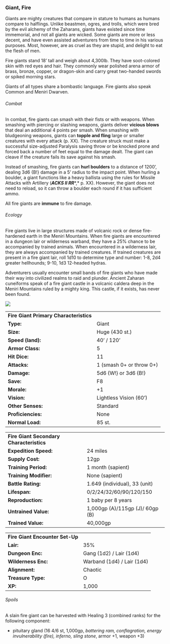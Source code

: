 ### Giant, Fire

Giants are mighty creatures that compare in stature to humans as humans compare to halflings. Unlike beastmen, ogres, and trolls, which were bred by the evil alchemy of the Zaharans, giants have existed since time immemorial, and not all giants are wicked. Some giants are more or less decent, and have even assisted adventurers from time to time in his various purposes. Most, however, are as cruel as they are stupid, and delight to eat the flesh of men.

Fire giants stand 18’ tall and weigh about 4,300lb. They have soot-colored skin with red eyes and hair. They commonly wear polished arena armor of brass, bronze, copper, or dragon-skin and carry great two-handed swords or spiked morning stars.

Giants of all types share a bombastic language. Fire giants also speak Common and Meniri Dwarven.

###### Combat

In combat, fire giants can smash with their fists or with weapons. When smashing with piercing or slashing weapons, giants deliver **vicious blows** that deal an additional 4 points per smash. When smashing with bludgeoning weapons, giants can **topple and fling** large or smaller creatures with every attack (p. XX). The creature struck must make a successful size-adjusted Paralysis saving throw or be knocked prone and forced back a number of feet equal to the damage dealt. The giant can cleave if the creature fails its save against his smash.

Instead of smashing, fire giants can **hurl boulders** to a distance of 1200’, dealing 3d6 {B!} damage in a 5’ radius to the impact point. When hurling a boulder, a giant functions like a heavy ballista using the rules for Missile Attacks with Artillery (***ACKS II RR****,* p. XX). However, the giant does not need to reload, so it can throw a boulder each round if it has sufficient ammo.

All fire giants are **immune** to fire damage.

###### Ecology

Fire giants live in large structures made of volcanic rock or dense fire-hardened earth in the Meniri Mountains. When fire giants are encountered in a dungeon lair or wilderness warband, they have a 25% chance to be accompanied by trained animals. When encountered in a wilderness lair, they are always accompanied by trained creatures. If trained creatures are present in a fire giant lair, roll 1d10 to determine type and number: 1-8, 2d4 greater hellhounds; 9-10, 1d3 12-headed hydras.

Adventurers usually encounter small bands of fire giants who have made their way into civilized realms to raid and plunder. Ancient Zaharan cuneiforms speak of a fire giant castle in a volcanic caldera deep in the Meniri Mountains ruled by a mighty king. This castle, if it exists, has never been found.

![](data:image/png;base64...)

|  |  |
| --- | --- |
| **Fire Giant Primary Characteristics** | |
| **Type:** | Giant |
| **Size:** | Huge (430 st.) |
| **Speed (land):** | 40’ / 120’ |
| **Armor Class:** | 5 |
| **Hit Dice:** | 11 |
| **Attacks:** | 1 (smash 0+ or throw 0+) |
| **Damage:** | 5d6 {W!} or 3d6 {B!} |
| **Save:** | F8 |
| **Morale:** | +1 |
| **Vision:** | Lightless Vision (60’) |
| **Other Senses:** | Standard |
| **Proficiencies:** | None |
| **Normal Load:** | 85 st. |

|  |  |
| --- | --- |
| **Fire Giant Secondary Characteristics** | |
| **Expedition Speed:** | 24 miles |
| **Supply Cost:** | 12gp |
| **Training Period:** | 1 month (sapient) |
| **Training Modifier:** | None (sapient) |
| **Battle Rating:** | 1.649 (individual), 33 (unit) |
| **Lifespan:** | 0/2/24/32/60/90/120/150 |
| **Reproduction:** | 1 baby per 8 years |
| **Untrained Value:** | 1,000gp (A)/115gp (J)/ 60gp (B) |
| **Trained Value:** | 40,000gp |

|  |  |
| --- | --- |
| **Fire Giant Encounter Set-Up** | |
| **Lair:** | 35% |
| **Dungeon Enc:** | Gang (1d2) / Lair (1d4) |
| **Wilderness Enc:** | Warband (1d4) / Lair (1d4) |
| **Alignment:** | Chaotic |
| **Treasure Type:** | O |
| **XP:** | 1,000 |

###### Spoils

A slain fire giant can be harvested with Healing 3 (combined ranks) for the following component:

* pituitary gland (16 4/6 st, 1,000gp, *battering ram, conflagration, energy invulnerability (fire), inferno, sling stone*, armor +1, weapon +3)
